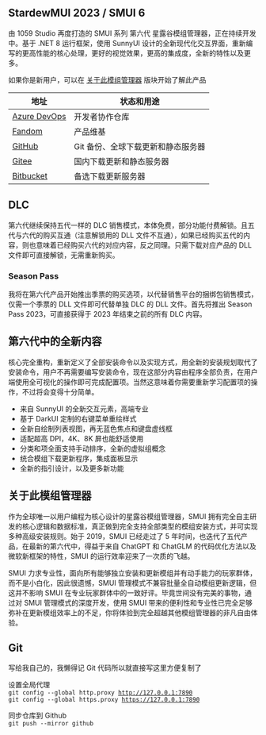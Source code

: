 ## StardewMUI 2023 / SMUI 6
由 1059 Studio 再度打造的 SMUI 系列 第六代 星露谷模组管理器，正在持续开发中。基于 .NET 8 运行框架，使用 SunnyUI 设计的全新现代化交互界面，重新编写的更高性能的核心处理，更好的视觉效果，更高的集成度，全新的特性以及更多。

如果你是新用户，可以在 [关于此模组管理器](#关于此模组管理器) 版块开始了解此产品

| 地址 | 状态和用途 |
| --- | --- |
| [Azure DevOps](https://dev.azure.com/Lake1059/SMUI-PROJS) | 开发者协作仓库 |
| [Fandom](https://stardewmui.fandom.com/zh/wiki/StardewMUI_Wiki) | 产品维基 |
| [GitHub](https://github.com/Lake1059/SMUI-2023) | Git 备份、全球下载更新和静态服务器 |
| [Gitee](https://gitee.com/Lake1059/SMUI-2023) | 国内下载更新和静态服务器 |
| [Bitbucket](https://bitbucket.org/smui-projs/smui-2023/downloads/) | 备选下载更新服务器 |

## DLC
第六代继续保持五代一样的 DLC 销售模式，本体免费，部分功能付费解锁。且五代与六代的购买互通（注意解锁用的 DLL 文件不互通），如果已经购买五代的内容，则也意味着已经购买六代的对应内容，反之同理。只需下载对应产品的 DLL 文件即可直接解锁，无需重新购买。

### Season Pass
我将在第六代产品开始推出季票的购买选项，以代替销售平台的捆绑包销售模式，仅需一个季票的 DLL 文件即可代替单独 DLC 的 DLL 文件。首先将推出 Season Pass 2023，可直接获得于 2023 年结束之前的所有 DLC 内容。

## 第六代中的全新内容
核心完全重构，重新定义了全部安装命令以及实现方式，用全新的安装规划取代了安装命令，用户不再需要编写安装命令，现在这部分内容由程序全部负责，在用户端使用全可视化的操作即可完成配置项。当然这意味着你需要重新学习配置项的操作，不过将会变得十分简单。

+ 来自 SunnyUI 的全新交互元素，高端专业
+ 基于 DarkUI 定制的右键菜单重绘样式
+ 全新自绘制列表视图，再无蓝色焦点和键盘虚线框
+ 适配超高 DPI，4K、8K 屏也能舒适使用
+ 分类和项全面支持手动排序，全新的虚拟组概念
+ 统合模组下载更新程序，集成面板显示
+ 全新的指引设计，以及更多新功能

## 关于此模组管理器
作为全球唯一以用户编程为核心设计的星露谷模组管理器，SMUI 拥有完全自主研发的核心逻辑和数据标准，真正做到完全支持全部类型的模组安装方式，并可实现多种高级安装规则。始于 2019，SMUI 已经走过了 5 年时间，也迭代了五代产品，在最新的第六代中，得益于来自 ChatGPT 和 ChatGLM 的代码优化方法以及微软新框架的特性，SMUI 的运行效率迎来了一次质的飞越。

SMUI 力求专业性，面向所有能够独立安装和更新模组并有动手能力的玩家群体，而不是小白化，因此很遗憾，SMUI 管理模式不兼容批量全自动模组更新逻辑，但这并不影响 SMUI 在专业玩家群体中的一致好评。毕竟世间没有完美的事物，通过对 SMUI 管理模式的深度开发，使用 SMUI 带来的便利性和专业性已完全足够弥补在更新模组效率上的不足，你将体验到完全超越其他模组管理器的非凡自由体验。

## Git
写给我自己的，我懒得记 Git 代码所以就直接写这里方便复制了

设置全局代理  
<code>git config --global http.proxy http://127.0.0.1:7890</code>  
<code>git config --global https.proxy https://127.0.0.1:7890</code>

同步仓库到 Github  
<code>git push --mirror github</code>